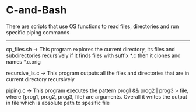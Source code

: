 # C-and-Bash

There are scripts that use OS functions to read files, directories and run specific piping commands

------------------------------------

cp_files.sh -> This program explores the current directory, its files and subdirectories recursively
if it finds files with suffix *.c then it clones and names *.c.orig

recursive_ls.c -> This program outputs all the files and directories that are in current directory
recursively

piping.c -> This program executes the pattern prog1 && prog2 | prog3 > file, where {prog1, prog2, prog3, file}
are arguments. Overall it writes the output in file which is absolute path to spesific file
